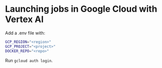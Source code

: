 # Launching jobs in Google Cloud with Vertex AI

Add a .env file with:

```bash
GCP_REGION="<region>"
GCP_PROJECT="<project>"
DOCKER_REPO="<repo>"
```

Run `gcloud auth login`.

